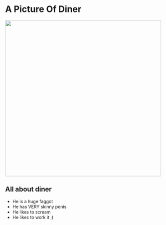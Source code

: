 <!DOCTYPE html>

<html>

<h1>A Picture Of Diner</h1>

<img src="https://www.kasandbox.org/programming-images/misc/tim-berners-lee-webpage.png" width="500">

<h2>All about diner</h2>

<ul>
<li>He is a huge faggot</li>
<li>He has VERY skinny penis</li>
<li>He likes to scream </li>
<li>He likes to work it ;)</li>
</ul>











</html>

